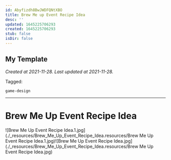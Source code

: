 ```yaml
---
id: Abyfizdh8BwJWDFQNtXBO
title: Brew Me up Event Recipe Idea
desc: ''
updated: 1645225706293
created: 1645225706293
stub: false
isDir: false
---
```

My Template
---

_Created at 2021-11-28._
_Last updated at 2021-11-28._



Tagged: 
```
game-design
```


---

# Brew Me Up Event Recipe Idea


![Brew Me Up Event Recipe Idea.1.jpg](./_resources/Brew_Me_Up_Event_Recipe_Idea.resources/Brew Me Up Event Recipe Idea.1.jpg)![Brew Me Up Event Recipe Idea.jpg](./_resources/Brew_Me_Up_Event_Recipe_Idea.resources/Brew Me Up Event Recipe Idea.jpg)

